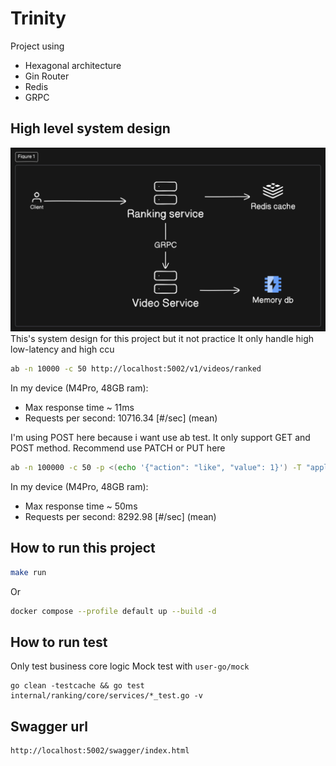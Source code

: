 # Trinity

Project using 
- Hexagonal architecture
- Gin Router
- Redis
- GRPC

## High level system design
![alt text](assets/image-1.png)
This's system design for this project but it not practice
It only handle high low-latency and high ccu

``` bash
ab -n 10000 -c 50 http://localhost:5002/v1/videos/ranked
```
In my device (M4Pro, 48GB ram):
- Max response time ~ 11ms
- Requests per second:    10716.34 [#/sec] (mean)

I'm using POST here because i want use ab test. It only support GET and POST method. Recommend use PATCH or PUT here
``` bash
ab -n 100000 -c 50 -p <(echo '{"action": "like", "value": 1}') -T "application/json" http://localhost:5002/v1/videos/1/score
```

In my device (M4Pro, 48GB ram):
- Max response time ~ 50ms
- Requests per second:    8292.98 [#/sec] (mean)

<!-- 
## High level system design (If I have more time I will do it)
![alt text](image.png)
I think, this system design will be handle for scalable 
 -->

## How to run this project

 ```bash
 make run
 ```
 Or
 ```bash
 docker compose --profile default up --build -d
 ```

## How to run test
Only test business core logic
Mock test with `user-go/mock`
```
go clean -testcache && go test internal/ranking/core/services/*_test.go -v
```

## Swagger url
```
http://localhost:5002/swagger/index.html
```
